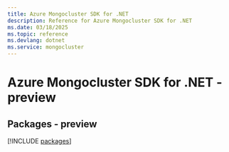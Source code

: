 ```yaml
---
title: Azure Mongocluster SDK for .NET
description: Reference for Azure Mongocluster SDK for .NET
ms.date: 03/18/2025
ms.topic: reference
ms.devlang: dotnet
ms.service: mongocluster
---
```

# Azure Mongocluster SDK for .NET - preview
## Packages - preview
[!INCLUDE [packages](mongocluster-index.md)]